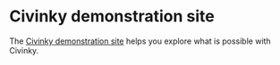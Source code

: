 # Civinky demonstration site

The [Civinky demonstration site](https://civinky.demo.3sd.io/) helps you explore what is possible with Civinky.
